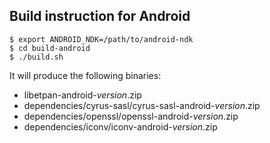 ## Build instruction for Android ##

```
$ export ANDROID_NDK=/path/to/android-ndk
$ cd build-android
$ ./build.sh
```

It will produce the following binaries:

- libetpan-android-*version*.zip
- dependencies/cyrus-sasl/cyrus-sasl-android-*version*.zip
- dependencies/openssl/openssl-android-*version*.zip
- dependencies/iconv/iconv-android-*version*.zip
